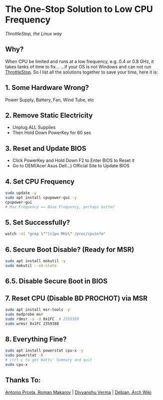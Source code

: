 # The One-Stop Solution to Low CPU Frequency
*ThrottleStop, the Linux way*

## Why?
When CPU be limited and runs at a low frequency, e.g. 0.4 or 0.8 GHz, it takes tanks of time to fix... ...if your OS is not Windows and can not run [ThrottleStop](https://www.techpowerup.com/download/techpowerup-throttlestop/).
So I list all the solutions together to save your time, here it is:

## 1. Some Hardware Wrong?
Power Supply, Battery, Fan, Wind Tube, etc

## 2. Remove Static Electricity
- Unplug ALL Supplies
- Then Hold Down PowerKey for 60 sec

## 3. Reset and Update BIOS
- Click PowerKey and Hold Down F2 to Enter BIOS to Reset it
- Go to OEM(Acer Asus Dell...) Official Site to Update BIOS

## 4. Set CPU Frequency
```bash
sudo update -y
sudo apt install cpupower-gui -y
cpupower-gui
# Max Frequency == Base Frequency, perhaps better
```

## 5. Set Successfully?
```bash
watch -n1 "grep \"^[c]pu MHz\" /proc/cpuinfo"
```
## 6. Secure Boot Disable? (Ready for MSR)
```bash
sudo apt install mokutil -y
sudo mokutil --sb-state
```
## 6.5. Disable Secure Boot in BIOS

## 7. Reset CPU (Disable BD PROCHOT) via MSR
```bash
sudo apt install msr-tools -y
sudo modprobe msr
sudo rdmsr -a -d 0x1FC  # 2359389
sudo wrmsr 0x1FC 2359388
```

## 8. Everything Fine?
```bash
sudo apt install powerstat cpu-x -y
sudo powerstat -R
# ctrl c to get Watts' Summary and quit
sudo cpu-x
```

## Thanks To:
[Antonio Prcela, Roman Makarov](https://github.com/kitsunyan/intel-undervolt/issues/17) | 
[Divyanshu Verma](https://github.com/DivyanshuVerma/throttlestop-linux) | 
[Debian, Arch Wiki](https://wiki.debian.org/CpuFrequencyScaling)

